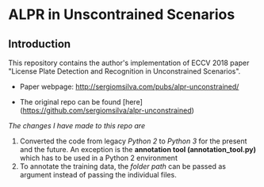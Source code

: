 # ALPR in Unscontrained Scenarios

## Introduction

This repository contains the author's implementation of ECCV 2018 paper "License Plate Detection and Recognition in Unconstrained Scenarios".

* Paper webpage: http://sergiomsilva.com/pubs/alpr-unconstrained/

* The original repo can be found [here] (https://github.com/sergiomsilva/alpr-unconstrained)

*The changes I have made to this repo are*
1. Converted the code from legacy *Python 2* to *Python 3* for the present and the future. An exception is the **annotation tool (annotation_tool.py)** which has to be used in a Python 2 environment
2. To annotate the training data, the *folder path* can be passed as argument instead of passing the individual files.